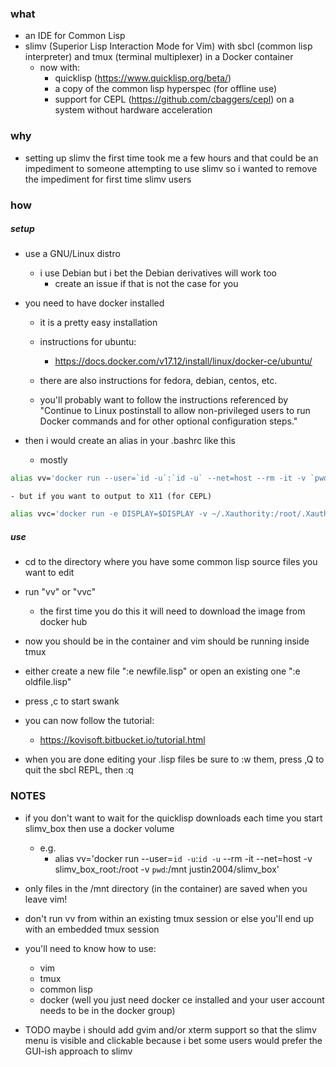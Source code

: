 ### what

- an IDE for Common Lisp
- slimv (Superior Lisp Interaction Mode for Vim) with sbcl (common lisp interpreter) and tmux (terminal multiplexer) in a Docker container
    - now with:
        - quicklisp (https://www.quicklisp.org/beta/) 
        - a copy of the common lisp hyperspec (for offline use)
        - support for CEPL (https://github.com/cbaggers/cepl) on a system without hardware acceleration


### why

- setting up slimv the first time took me a few hours and that could be an impediment to someone attempting to use slimv so i wanted to remove the impediment for first time slimv users



### how 

##### setup

- use a GNU/Linux distro
    - i use Debian but i bet the Debian derivatives will work too
        - create an issue if that is not the case for you

- you need to have docker installed

    - it is a pretty easy installation
    - instructions for ubuntu:
        - https://docs.docker.com/v17.12/install/linux/docker-ce/ubuntu/
    - there are also instructions for fedora, debian, centos, etc.

    - you'll probably want to follow the instructions referenced by "Continue to Linux postinstall to allow non-privileged users to run Docker commands and for other optional configuration steps."


- then i would create an alias in your .bashrc like this 

    - mostly
```bash
alias vv='docker run --user=`id -u`:`id -u` --net=host --rm -it -v `pwd`:/mnt justin2004/slimv_box'
```

    - but if you want to output to X11 (for CEPL)
```bash
alias vvc='docker run -e DISPLAY=$DISPLAY -v ~/.Xauthority:/root/.Xauthority -v /tmp/.X11-unix:/tmp/.X11-unix --user=`id -u`:`id -u` --rm -it --net=host -v `pwd`:/mnt justin2004/slimv_box'
```


##### use

- cd to the directory where you have some common lisp source files you want to edit

- run "vv" or "vvc"

    - the first time you do this it will need to download the image from docker hub

- now you should be in the container and vim should be running inside tmux

- either create a new file ":e newfile.lisp" or open an existing one ":e oldfile.lisp"

- press ,c to start swank

- you can now follow the tutorial:

    - https://kovisoft.bitbucket.io/tutorial.html

- when you are done editing your .lisp files be sure to :w them, press ,Q to quit the sbcl REPL, then :q



### NOTES

- if you don't want to wait for the quicklisp downloads each time you start slimv_box then use a docker volume
    - e.g.
        - alias vv='docker run --user=`id -u`:`id -u` --rm -it --net=host -v slimv_box_root:/root -v `pwd`:/mnt justin2004/slimv_box'

- only files in the /mnt directory (in the container) are saved when you leave vim!

- don't run vv from within an existing tmux session or else you'll end up with an embedded tmux session


- you'll need to know how to use:

    - vim
    - tmux
    - common lisp
    - docker (well you just need docker ce installed and your user account needs to be in the docker group)


- TODO maybe i should add gvim and/or xterm support so that the slimv menu is visible and clickable because i bet some users would prefer the GUI-ish approach to slimv



